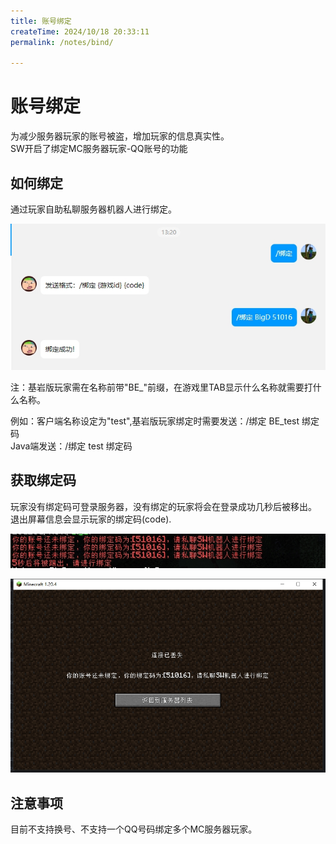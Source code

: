 ```yaml
---
title: 账号绑定
createTime: 2024/10/18 20:33:11
permalink: /notes/bind/

---
```


# 账号绑定

为减少服务器玩家的账号被盗，增加玩家的信息真实性。<br>
SW开启了绑定MC服务器玩家-QQ账号的功能<br>

## 如何绑定

通过玩家自助私聊服务器机器人进行绑定。

<img src="/images/bind.png" alt="bd"><br>

注：基岩版玩家需在名称前带"BE_"前缀，在游戏里TAB显示什么名称就需要打什么名称。<br>

例如：客户端名称设定为"test",基岩版玩家绑定时需要发送：/绑定 BE_test 绑定码<br>
Java端发送：/绑定 test 绑定码

## 获取绑定码

玩家没有绑定码可登录服务器，没有绑定的玩家将会在登录成功几秒后被移出。<br>
退出屏幕信息会显示玩家的绑定码(code).

<img src="/images/code.png" alt="bd"><br>

<img src="/images/kick.png" alt="bd"><br>

## 注意事项
目前不支持换号、不支持一个QQ号码绑定多个MC服务器玩家。<br>